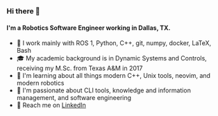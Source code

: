 ### Hi there 👋

#### I'm a Robotics Software Engineer working in Dallas, TX.
- 🧰 I work mainly with ROS 1, Python, C++, git, numpy, docker, LaTeX, Bash
- 🎓 My academic background is in Dynamic Systems and Controls, receiving my M.Sc. from Texas A&M in 2017
- 🌱 I'm learning about all things modern C++, Unix tools, neovim, and modern robotics
- 🤩 I'm passionate about CLI tools, knowledge and information management, and software engineering
- 💬 Reach me on [LinkedIn](https://www.linkedin.com/in/mitchell-allain/)
